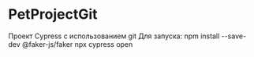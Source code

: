 # PetProjectGit
Проект Cypress с использованием git
Для запуска:
npm install --save-dev @faker-js/faker
npx cypress open
